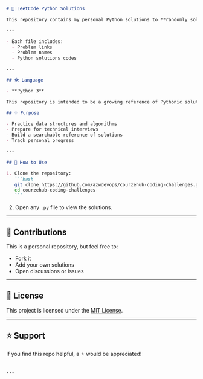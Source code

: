 ````markdown
# 📘 LeetCode Python Solutions

This repository contains my personal Python solutions to **randomly solved LeetCode coding challenges**. Problems span two difficulty levels — **Medium** and **Hard** — and cover a wide range of concepts.

---

- Each file includes:
  - Problem links
  - Problem names
  - Python solutions codes

---

## 🛠️ Language

- **Python 3**

This repository is intended to be a growing reference of Pythonic solutions as I progress through problems on LeetCode.

## 💡 Purpose

- Practice data structures and algorithms
- Prepare for technical interviews
- Build a searchable reference of solutions
- Track personal progress

---

## 🚀 How to Use

1. Clone the repository:
   ```bash
   git clone https://github.com/azwdevops/courzehub-coding-challenges.git
   cd courzehub-coding-challenges
   ```
````

2. Open any `.py` file to view the solutions.

---

## 🤝 Contributions

This is a personal repository, but feel free to:

- Fork it
- Add your own solutions
- Open discussions or issues

---

## 📎 License

This project is licensed under the [MIT License](LICENSE).

---

## ⭐️ Support

If you find this repo helpful, a ⭐️ would be appreciated!

```

---
```
